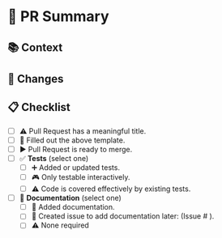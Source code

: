# :memo: PR Summary

<!--
Include a brief synopsis of the changes in this section, just outside these comment blocks.
If this Pull Request resolves an outstanding issue, please mention this in the body of the pull request, in one of the following formats, referencing the issue number directly:

Fixes #999
Resolves #999

For more alternatives, see: https://help.github.com/en/articles/closing-issues-using-keywords
-->

## :books: Context

<!--
Detail the context of the PR, any particularly relevant discussions in related issues (linking to comments where appropriate), and the general reason the PR is being submitted / what the goal is.
-->

## :wrench: Changes

<!--
List any and all changes here, in bullet point form.
-->

## :clipboard: Checklist

+ [ ] :warning: Pull Request has a meaningful title.
+ [ ] :memo: Filled out the above template.
+ [ ] :arrow_forward: Pull Request is ready to merge.
+ [ ] :white_check_mark: **Tests** (select one)
  + [ ] :heavy_plus_sign: Added or updated tests.
  + [ ] :video_game: Only testable interactively.
  + [ ] :warning: Code is covered effectively by existing tests.

+ [ ] :book: **Documentation** (select one)
  + [ ] :page_facing_up: Added documentation.
  + [ ] :bookmark: Created issue to add documentation later: (Issue #  ).
  + [ ] :warning: None required
